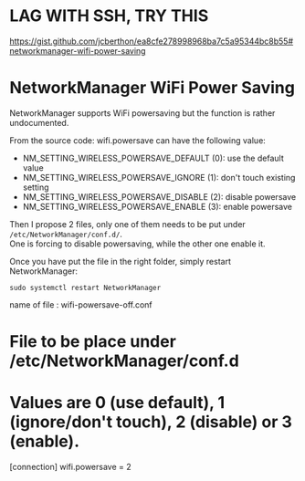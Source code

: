 # LAG WITH SSH, TRY THIS

https://gist.github.com/jcberthon/ea8cfe278998968ba7c5a95344bc8b55#networkmanager-wifi-power-saving

NetworkManager WiFi Power Saving
================================

NetworkManager supports WiFi powersaving but the function is rather undocumented.

From the source code: wifi.powersave can have the following value:

  - NM_SETTING_WIRELESS_POWERSAVE_DEFAULT (0): use the default value
  - NM_SETTING_WIRELESS_POWERSAVE_IGNORE  (1): don't touch existing setting
  - NM_SETTING_WIRELESS_POWERSAVE_DISABLE (2): disable powersave
  - NM_SETTING_WIRELESS_POWERSAVE_ENABLE  (3): enable powersave

Then I propose 2 files, only one of them needs to be put under `/etc/NetworkManager/conf.d/`.  
One is forcing to disable powersaving, while the other one enable it.

Once you have put the file in the right folder, simply restart NetworkManager:

    sudo systemctl restart NetworkManager

name of file : wifi-powersave-off.conf
# File to be place under /etc/NetworkManager/conf.d
# Values are 0 (use default), 1 (ignore/don't touch), 2 (disable) or 3 (enable).
[connection]
wifi.powersave = 2
